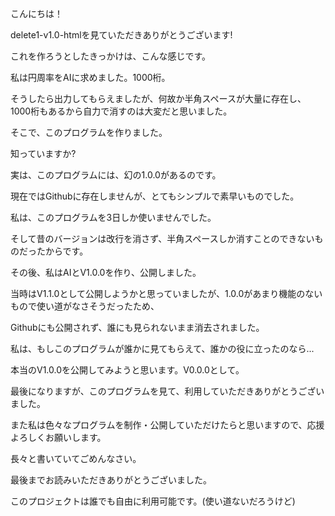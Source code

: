 こんにちは！

delete1-v1.0-htmlを見ていただきありがとうございます!

これを作ろうとしたきっかけは、こんな感じです。

私は円周率をAIに求めました。1000桁。

そうしたら出力してもらえましたが、何故か半角スペースが大量に存在し、1000桁もあるから自力で消すのは大変だと思いました。

そこで、このプログラムを作りました。

知っていますか?

実は、このプログラムには、幻の1.0.0があるのです。

現在ではGithubに存在しませんが、とてもシンプルで素早いものでした。

私は、このプログラムを3日しか使いませんでした。

そして昔のバージョンは改行を消さず、半角スペースしか消すことのできないものだったからです。

その後、私はAIとV1.0.0を作り、公開しました。

当時はV1.1.0として公開しようかと思っていましたが、1.0.0があまり機能のないもので使い道がなさそうだったため、

Githubにも公開されず、誰にも見られないまま消去されました。

私は、もしこのプログラムが誰かに見てもらえて、誰かの役に立ったのなら...

本当のV1.0.0を公開してみようと思います。V0.0.0として。

最後になりますが、このプログラムを見て、利用していただきありがとうございました。

また私は色々なプログラムを制作・公開していただけたらと思いますので、応援よろしくお願いします。

長々と書いていてごめんなさい。

最後までお読みいただきありがとうございました。

このプロジェクトは誰でも自由に利用可能です。(使い道ないだろうけど)
